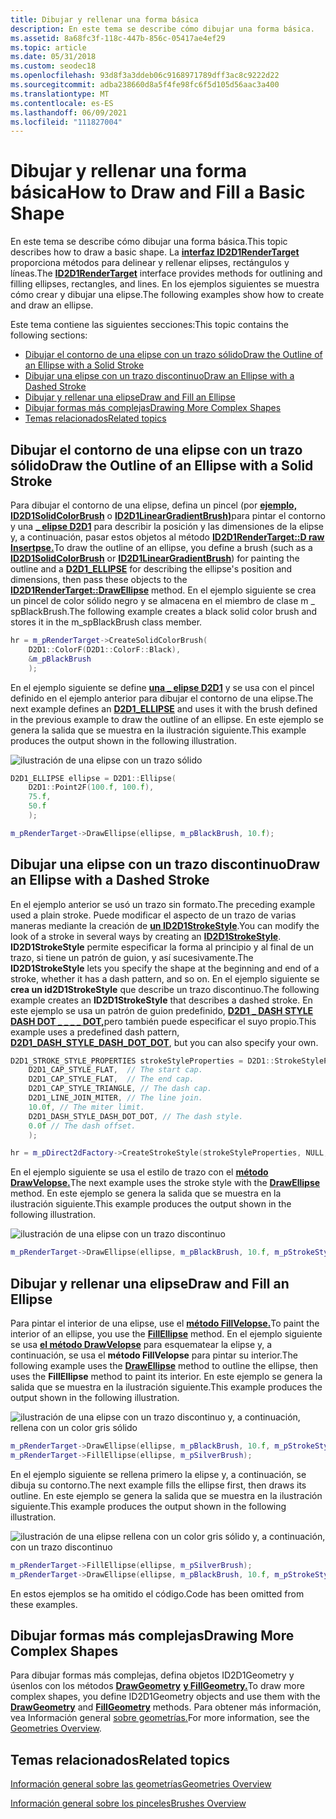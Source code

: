 ```yaml
---
title: Dibujar y rellenar una forma básica
description: En este tema se describe cómo dibujar una forma básica.
ms.assetid: 8a68fc3f-118c-447b-856c-05417ae4ef29
ms.topic: article
ms.date: 05/31/2018
ms.custom: seodec18
ms.openlocfilehash: 93d8f3a3ddeb06c9168971789dff3ac8c9222d22
ms.sourcegitcommit: adba238660d8a5f4fe98fc6f5d105d56aac3a400
ms.translationtype: MT
ms.contentlocale: es-ES
ms.lasthandoff: 06/09/2021
ms.locfileid: "111827004"
---
```

# <a name="how-to-draw-and-fill-a-basic-shape"></a><span data-ttu-id="04280-103">Dibujar y rellenar una forma básica</span><span class="sxs-lookup"><span data-stu-id="04280-103">How to Draw and Fill a Basic Shape</span></span>

<span data-ttu-id="04280-104">En este tema se describe cómo dibujar una forma básica.</span><span class="sxs-lookup"><span data-stu-id="04280-104">This topic describes how to draw a basic shape.</span></span> <span data-ttu-id="04280-105">La [**interfaz ID2D1RenderTarget**](/windows/win32/api/d2d1/nn-d2d1-id2d1rendertarget) proporciona métodos para delinear y rellenar elipses, rectángulos y líneas.</span><span class="sxs-lookup"><span data-stu-id="04280-105">The [**ID2D1RenderTarget**](/windows/win32/api/d2d1/nn-d2d1-id2d1rendertarget) interface provides methods for outlining and filling ellipses, rectangles, and lines.</span></span> <span data-ttu-id="04280-106">En los ejemplos siguientes se muestra cómo crear y dibujar una elipse.</span><span class="sxs-lookup"><span data-stu-id="04280-106">The following examples show how to create and draw an ellipse.</span></span>

<span data-ttu-id="04280-107">Este tema contiene las siguientes secciones:</span><span class="sxs-lookup"><span data-stu-id="04280-107">This topic contains the following sections:</span></span>

-   [<span data-ttu-id="04280-108">Dibujar el contorno de una elipse con un trazo sólido</span><span class="sxs-lookup"><span data-stu-id="04280-108">Draw the Outline of an Ellipse with a Solid Stroke</span></span>](#draw-the-outline-of-an-ellipse-with-a-solid-stroke)
-   [<span data-ttu-id="04280-109">Dibujar una elipse con un trazo discontinuo</span><span class="sxs-lookup"><span data-stu-id="04280-109">Draw an Ellipse with a Dashed Stroke</span></span>](#draw-an-ellipse-with-a-dashed-stroke)
-   [<span data-ttu-id="04280-110">Dibujar y rellenar una elipse</span><span class="sxs-lookup"><span data-stu-id="04280-110">Draw and Fill an Ellipse</span></span>](#draw-and-fill-an-ellipse)
-   [<span data-ttu-id="04280-111">Dibujar formas más complejas</span><span class="sxs-lookup"><span data-stu-id="04280-111">Drawing More Complex Shapes</span></span>](#drawing-more-complex-shapes)
-   [<span data-ttu-id="04280-112">Temas relacionados</span><span class="sxs-lookup"><span data-stu-id="04280-112">Related topics</span></span>](#related-topics)

## <a name="draw-the-outline-of-an-ellipse-with-a-solid-stroke"></a><span data-ttu-id="04280-113">Dibujar el contorno de una elipse con un trazo sólido</span><span class="sxs-lookup"><span data-stu-id="04280-113">Draw the Outline of an Ellipse with a Solid Stroke</span></span>

<span data-ttu-id="04280-114">Para dibujar el contorno de una elipse, defina un pincel (por [**ejemplo, ID2D1SolidColorBrush**](/windows/win32/api/d2d1/nn-d2d1-id2d1solidcolorbrush) o [**ID2D1LinearGradientBrush)**](/windows/win32/api/d2d1/nn-d2d1-id2d1lineargradientbrush)para pintar el contorno y una [**\_ elipse D2D1**](/windows/desktop/api/d2d1/ns-d2d1-d2d1_ellipse) para describir la posición y las dimensiones de la elipse y, a continuación, pasar estos objetos al método [**ID2D1RenderTarget::D raw Insertpse.**](/windows/desktop/api/d2d1/nf-d2d1-id2d1rendertarget-drawellipse(constd2d1_ellipse__id2d1brush_float_id2d1strokestyle))</span><span class="sxs-lookup"><span data-stu-id="04280-114">To draw the outline of an ellipse, you define a brush (such as a [**ID2D1SolidColorBrush**](/windows/win32/api/d2d1/nn-d2d1-id2d1solidcolorbrush) or [**ID2D1LinearGradientBrush**](/windows/win32/api/d2d1/nn-d2d1-id2d1lineargradientbrush)) for painting the outline and a [**D2D1\_ELLIPSE**](/windows/desktop/api/d2d1/ns-d2d1-d2d1_ellipse) for describing the ellipse's position and dimensions, then pass these objects to the [**ID2D1RenderTarget::DrawEllipse**](/windows/desktop/api/d2d1/nf-d2d1-id2d1rendertarget-drawellipse(constd2d1_ellipse__id2d1brush_float_id2d1strokestyle)) method.</span></span> <span data-ttu-id="04280-115">En el ejemplo siguiente se crea un pincel de color sólido negro y se almacena en el miembro de clase m \_ spBlackBrush.</span><span class="sxs-lookup"><span data-stu-id="04280-115">The following example creates a black solid color brush and stores it in the m\_spBlackBrush class member.</span></span>


```C++
hr = m_pRenderTarget->CreateSolidColorBrush(
    D2D1::ColorF(D2D1::ColorF::Black),
    &m_pBlackBrush
    );
```



<span data-ttu-id="04280-116">En el ejemplo siguiente se define [**una \_ elipse D2D1**](/windows/desktop/api/d2d1/ns-d2d1-d2d1_ellipse) y se usa con el pincel definido en el ejemplo anterior para dibujar el contorno de una elipse.</span><span class="sxs-lookup"><span data-stu-id="04280-116">The next example defines an [**D2D1\_ELLIPSE**](/windows/desktop/api/d2d1/ns-d2d1-d2d1_ellipse) and uses it with the brush defined in the previous example to draw the outline of an ellipse.</span></span> <span data-ttu-id="04280-117">En este ejemplo se genera la salida que se muestra en la ilustración siguiente.</span><span class="sxs-lookup"><span data-stu-id="04280-117">This example produces the output shown in the following illustration.</span></span>

![ilustración de una elipse con un trazo sólido](images/drawandfillellipseexample-1.png)


```C++
D2D1_ELLIPSE ellipse = D2D1::Ellipse(
    D2D1::Point2F(100.f, 100.f),
    75.f,
    50.f
    );

m_pRenderTarget->DrawEllipse(ellipse, m_pBlackBrush, 10.f);
```



## <a name="draw-an-ellipse-with-a-dashed-stroke"></a><span data-ttu-id="04280-119">Dibujar una elipse con un trazo discontinuo</span><span class="sxs-lookup"><span data-stu-id="04280-119">Draw an Ellipse with a Dashed Stroke</span></span>

<span data-ttu-id="04280-120">En el ejemplo anterior se usó un trazo sin formato.</span><span class="sxs-lookup"><span data-stu-id="04280-120">The preceding example used a plain stroke.</span></span> <span data-ttu-id="04280-121">Puede modificar el aspecto de un trazo de varias maneras mediante la creación de [**un ID2D1StrokeStyle**](/windows/win32/api/d2d1/nn-d2d1-id2d1strokestyle).</span><span class="sxs-lookup"><span data-stu-id="04280-121">You can modify the look of a stroke in several ways by creating an [**ID2D1StrokeStyle**](/windows/win32/api/d2d1/nn-d2d1-id2d1strokestyle).</span></span> <span data-ttu-id="04280-122">**ID2D1StrokeStyle** permite especificar la forma al principio y al final de un trazo, si tiene un patrón de guion, y así sucesivamente.</span><span class="sxs-lookup"><span data-stu-id="04280-122">The **ID2D1StrokeStyle** lets you specify the shape at the beginning and end of a stroke, whether it has a dash pattern, and so on.</span></span> <span data-ttu-id="04280-123">En el ejemplo siguiente se **crea un id2D1StrokeStyle** que describe un trazo discontinuo.</span><span class="sxs-lookup"><span data-stu-id="04280-123">The following example creates an **ID2D1StrokeStyle** that describes a dashed stroke.</span></span> <span data-ttu-id="04280-124">En este ejemplo se usa un patrón de guion predefinido, [**D2D1 \_ DASH STYLE DASH DOT \_ \_ \_ \_ DOT,**](/windows/desktop/api/d2d1/ne-d2d1-d2d1_dash_style)pero también puede especificar el suyo propio.</span><span class="sxs-lookup"><span data-stu-id="04280-124">This example uses a predefined dash pattern, [**D2D1\_DASH\_STYLE\_DASH\_DOT\_DOT**](/windows/desktop/api/d2d1/ne-d2d1-d2d1_dash_style), but you can also specify your own.</span></span>


```C++
D2D1_STROKE_STYLE_PROPERTIES strokeStyleProperties = D2D1::StrokeStyleProperties(
    D2D1_CAP_STYLE_FLAT,  // The start cap.
    D2D1_CAP_STYLE_FLAT,  // The end cap.
    D2D1_CAP_STYLE_TRIANGLE, // The dash cap.
    D2D1_LINE_JOIN_MITER, // The line join.
    10.0f, // The miter limit.
    D2D1_DASH_STYLE_DASH_DOT_DOT, // The dash style.
    0.0f // The dash offset.
    );

hr = m_pDirect2dFactory->CreateStrokeStyle(strokeStyleProperties, NULL, 0, &m_pStrokeStyle);

```



<span data-ttu-id="04280-125">En el ejemplo siguiente se usa el estilo de trazo con el [**método DrawVelopse.**](/windows/desktop/api/d2d1/nf-d2d1-id2d1rendertarget-drawellipse(constd2d1_ellipse__id2d1brush_float_id2d1strokestyle))</span><span class="sxs-lookup"><span data-stu-id="04280-125">The next example uses the stroke style with the [**DrawEllipse**](/windows/desktop/api/d2d1/nf-d2d1-id2d1rendertarget-drawellipse(constd2d1_ellipse__id2d1brush_float_id2d1strokestyle)) method.</span></span> <span data-ttu-id="04280-126">En este ejemplo se genera la salida que se muestra en la ilustración siguiente.</span><span class="sxs-lookup"><span data-stu-id="04280-126">This example produces the output shown in the following illustration.</span></span>

![ilustración de una elipse con un trazo discontinuo](images/drawandfillellipseexample-2.png)


```C++
m_pRenderTarget->DrawEllipse(ellipse, m_pBlackBrush, 10.f, m_pStrokeStyle);
```



## <a name="draw-and-fill-an-ellipse"></a><span data-ttu-id="04280-128">Dibujar y rellenar una elipse</span><span class="sxs-lookup"><span data-stu-id="04280-128">Draw and Fill an Ellipse</span></span>

<span data-ttu-id="04280-129">Para pintar el interior de una elipse, use el [**método FillVelopse.**](/windows/desktop/api/d2d1/nf-d2d1-id2d1rendertarget-fillellipse(constd2d1_ellipse__id2d1brush))</span><span class="sxs-lookup"><span data-stu-id="04280-129">To paint the interior of an ellipse, you use the [**FillEllipse**](/windows/desktop/api/d2d1/nf-d2d1-id2d1rendertarget-fillellipse(constd2d1_ellipse__id2d1brush)) method.</span></span> <span data-ttu-id="04280-130">En el ejemplo siguiente se usa [**el método DrawVelopse**](/windows/desktop/api/d2d1/nf-d2d1-id2d1rendertarget-drawellipse(constd2d1_ellipse__id2d1brush_float_id2d1strokestyle)) para esquematear la elipse y, a continuación, se usa el **método FillVelopse** para pintar su interior.</span><span class="sxs-lookup"><span data-stu-id="04280-130">The following example uses the [**DrawEllipse**](/windows/desktop/api/d2d1/nf-d2d1-id2d1rendertarget-drawellipse(constd2d1_ellipse__id2d1brush_float_id2d1strokestyle)) method to outline the ellipse, then uses the **FillEllipse** method to paint its interior.</span></span> <span data-ttu-id="04280-131">En este ejemplo se genera la salida que se muestra en la ilustración siguiente.</span><span class="sxs-lookup"><span data-stu-id="04280-131">This example produces the output shown in the following illustration.</span></span>

![ilustración de una elipse con un trazo discontinuo y, a continuación, rellena con un color gris sólido](images/drawandfillellipseexample-3.png)


```C++
m_pRenderTarget->DrawEllipse(ellipse, m_pBlackBrush, 10.f, m_pStrokeStyle);
m_pRenderTarget->FillEllipse(ellipse, m_pSilverBrush);
```



<span data-ttu-id="04280-133">En el ejemplo siguiente se rellena primero la elipse y, a continuación, se dibuja su contorno.</span><span class="sxs-lookup"><span data-stu-id="04280-133">The next example fills the ellipse first, then draws its outline.</span></span> <span data-ttu-id="04280-134">En este ejemplo se genera la salida que se muestra en la ilustración siguiente.</span><span class="sxs-lookup"><span data-stu-id="04280-134">This example produces the output shown in the following illustration.</span></span>

![ilustración de una elipse rellena con un color gris sólido y, a continuación, con un trazo discontinuo](images/drawandfillellipseexample-4.png)


```C++
m_pRenderTarget->FillEllipse(ellipse, m_pSilverBrush);
m_pRenderTarget->DrawEllipse(ellipse, m_pBlackBrush, 10.f, m_pStrokeStyle);
```



<span data-ttu-id="04280-136">En estos ejemplos se ha omitido el código.</span><span class="sxs-lookup"><span data-stu-id="04280-136">Code has been omitted from these examples.</span></span>

## <a name="drawing-more-complex-shapes"></a><span data-ttu-id="04280-137">Dibujar formas más complejas</span><span class="sxs-lookup"><span data-stu-id="04280-137">Drawing More Complex Shapes</span></span>

<span data-ttu-id="04280-138">Para dibujar formas más complejas, defina objetos ID2D1Geometry y úsenlos con los métodos [**DrawGeometry**](/windows/win32/api/d2d1/nf-d2d1-id2d1rendertarget-drawgeometry) [**y FillGeometry.**](/windows/win32/api/d2d1/nf-d2d1-id2d1rendertarget-fillgeometry)</span><span class="sxs-lookup"><span data-stu-id="04280-138">To draw more complex shapes, you define ID2D1Geometry objects and use them with the [**DrawGeometry**](/windows/win32/api/d2d1/nf-d2d1-id2d1rendertarget-drawgeometry) and [**FillGeometry**](/windows/win32/api/d2d1/nf-d2d1-id2d1rendertarget-fillgeometry) methods.</span></span> <span data-ttu-id="04280-139">Para obtener más información, vea Información general [sobre geometrías.](direct2d-geometries-overview.md)</span><span class="sxs-lookup"><span data-stu-id="04280-139">For more information, see the [Geometries Overview](direct2d-geometries-overview.md).</span></span>

## <a name="related-topics"></a><span data-ttu-id="04280-140">Temas relacionados</span><span class="sxs-lookup"><span data-stu-id="04280-140">Related topics</span></span>

<dl> <dt>

[<span data-ttu-id="04280-141">Información general sobre las geometrías</span><span class="sxs-lookup"><span data-stu-id="04280-141">Geometries Overview</span></span>](direct2d-geometries-overview.md)
</dt> <dt>

[<span data-ttu-id="04280-142">Información general sobre los pinceles</span><span class="sxs-lookup"><span data-stu-id="04280-142">Brushes Overview</span></span>](direct2d-brushes-overview.md)
</dt> </dl>

 

 
